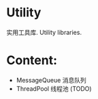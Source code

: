 Utility
==============================
实用工具库.
Utility libraries.

Content:
==============================
- MessageQueue 消息队列
- ThreadPool 线程池 (TODO)
